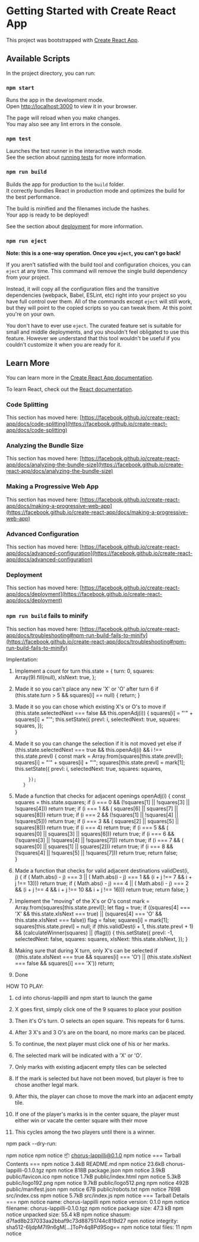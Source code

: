 # Getting Started with Create React App

This project was bootstrapped with [Create React App](https://github.com/facebook/create-react-app).

## Available Scripts

In the project directory, you can run:

### `npm start`

Runs the app in the development mode.\
Open [http://localhost:3000](http://localhost:3000) to view it in your browser.

The page will reload when you make changes.\
You may also see any lint errors in the console.

### `npm test`

Launches the test runner in the interactive watch mode.\
See the section about [running tests](https://facebook.github.io/create-react-app/docs/running-tests) for more information.

### `npm run build`

Builds the app for production to the `build` folder.\
It correctly bundles React in production mode and optimizes the build for the best performance.

The build is minified and the filenames include the hashes.\
Your app is ready to be deployed!

See the section about [deployment](https://facebook.github.io/create-react-app/docs/deployment) for more information.

### `npm run eject`

**Note: this is a one-way operation. Once you `eject`, you can't go back!**

If you aren't satisfied with the build tool and configuration choices, you can `eject` at any time. This command will remove the single build dependency from your project.

Instead, it will copy all the configuration files and the transitive dependencies (webpack, Babel, ESLint, etc) right into your project so you have full control over them. All of the commands except `eject` will still work, but they will point to the copied scripts so you can tweak them. At this point you're on your own.

You don't have to ever use `eject`. The curated feature set is suitable for small and middle deployments, and you shouldn't feel obligated to use this feature. However we understand that this tool wouldn't be useful if you couldn't customize it when you are ready for it.

## Learn More

You can learn more in the [Create React App documentation](https://facebook.github.io/create-react-app/docs/getting-started).

To learn React, check out the [React documentation](https://reactjs.org/).

### Code Splitting

This section has moved here: [https://facebook.github.io/create-react-app/docs/code-splitting](https://facebook.github.io/create-react-app/docs/code-splitting)

### Analyzing the Bundle Size

This section has moved here: [https://facebook.github.io/create-react-app/docs/analyzing-the-bundle-size](https://facebook.github.io/create-react-app/docs/analyzing-the-bundle-size)

### Making a Progressive Web App

This section has moved here: [https://facebook.github.io/create-react-app/docs/making-a-progressive-web-app](https://facebook.github.io/create-react-app/docs/making-a-progressive-web-app)

### Advanced Configuration

This section has moved here: [https://facebook.github.io/create-react-app/docs/advanced-configuration](https://facebook.github.io/create-react-app/docs/advanced-configuration)

### Deployment

This section has moved here: [https://facebook.github.io/create-react-app/docs/deployment](https://facebook.github.io/create-react-app/docs/deployment)

### `npm run build` fails to minify

This section has moved here: [https://facebook.github.io/create-react-app/docs/troubleshooting#npm-run-build-fails-to-minify](https://facebook.github.io/create-react-app/docs/troubleshooting#npm-run-build-fails-to-minify)


Implentation:

1. Implement a count for turn
	this.state = {
        turn: 0,
        squares: Array(9).fill(null),
        xIsNext: true,
      };

2. Made it so you can't place any new 'X' or 'O' after turn 6
	if (this.state.turn > 5 && squares[i] == null) {
          return;
      }

3. Made it so you can chose which existing X's or O's to move
	if (this.state.selectedNext === false && this.openAdj(i)) {
            squares[i] = "'" + squares[i] + "'";
            this.setState({
                prevI: i,
                selectedNext: true,
                squares: squares,
            });       
          }

4. Made it so you can change the selection if it is not moved yet
	else if (this.state.selectedNext === true && this.openAdj(i) &&
               i !== this.state.prevI) {
            const mark = Array.from(squares[this.state.prevI]);
            squares[i] = "'" + squares[i] + "'";
            squares[this.state.prevI] = mark[1];
            this.setState({
                prevI: i,
                selectedNext: true,
                squares: squares,
    
            });
          }

5. Made a function that checks for adjacent openings
	openAdj(i) {
        const squares = this.state.squares;
        if (i === 0 && (!squares[1] || !squares[3] || !squares[4])) return true;
        if (i === 1 && ( squares[6] ||  squares[7] ||  squares[8])) return true;
        if (i === 2 && (!squares[1] || !squares[4] || !squares[5])) return true;
        if (i === 3 && ( squares[2] ||  squares[5] ||  squares[8])) return true;
        if (i === 4) return true;
        if (i === 5 && ( squares[0] ||  squares[3] ||  squares[6])) return true;
        if (i === 6 && (!squares[3] || !squares[4] || !squares[7])) return true;
        if (i === 7 && ( squares[0] ||  squares[1] ||  squares[2])) return true;
        if (i === 8 && (!squares[4] || !squares[5] || !squares[7])) return true;
        return false;        
    }

6. Made a function that checks for valid adjacent destinations
	validDest(i, j) {
        if ( Math.abs(i - j) === 3 || ( Math.abs(i - j) === 1 &&
	     (i + j !== 7 && i + j !== 13))) return true;
        if ( Math.abs(i - j) === 4 || ( Math.abs(i - j) === 2 &&
           (i + j !== 4 && i + j !== 10 && i + j !== 16))) return true;
        return false;
    }

7. Implement the "moving" of the X's or O's
	const mark = Array.from(squares[this.state.prevI]);
        let flag = true;
        if ((squares[4] === 'X' && this.state.xIsNext === true) ||
             (squares[4] === 'O' && this.state.xIsNext === false))
            flag = false;
        squares[i] = mark[1];
        squares[this.state.prevI] = null;
        if (this.validDest(i + 1, this.state.prevI + 1) && 
           (calculateWinner(squares) || (flag))) {
            this.setState({
                prevI: -1,
                selectedNext: false,
                squares: squares,
                xIsNext: !this.state.xIsNext,
            });
        }

8. Making sure that during X turn, only X's can be selected
	if ((this.state.xIsNext === true && squares[i] === 'O') ||
          (this.state.xIsNext === false && squares[i] === 'X'))
            return;

9. Done


HOW TO PLAY:

1. cd into chorus-lappilli and npm start to launch the game

2. X goes first, simply click one of the 9 squares to place your position

3. Then it's O's turn. O selects an open square. This repeats for 6 turns.

4. After 3 X's and 3 O's are on the board, no more marks can be placed.

5. To continue, the next player must click one of his or her marks.

6. The selected mark will be indicated with a 'X' or 'O'.

7. Only marks with existing adjacent empty tiles can be selected

8. If the mark is selected but have not been moved, but player is free
   to chose another legal mark.

9. After this, the player can chose to move the mark into an adjacent
   empty tile.

10. If one of the player's marks is in the center square, the player
    must either win or vacate the center square with their move

11. This cycles among the two players until there is a winner.



npm pack --dry-run:

npm notice 
npm notice 📦  chorus-lappilli@0.1.0
npm notice === Tarball Contents ===
npm notice 3.4kB  README.md
npm notice 23.6kB chorus-lappilli-0.1.0.tgz
npm notice 818B   package.json
npm notice 3.9kB  public/favicon.ico
npm notice 1.7kB  public/index.html
npm notice 5.3kB  public/logo192.png
npm notice 9.7kB  public/logo512.png
npm notice 492B   public/manifest.json
npm notice 67B    public/robots.txt
npm notice 789B   src/index.css
npm notice 5.7kB  src/index.js
npm notice === Tarball Details ===
npm notice name:          chorus-lappilli
npm notice version:       0.1.0
npm notice filename:      chorus-lappilli-0.1.0.tgz
npm notice package size:  47.3 kB
npm notice unpacked size: 55.4 kB
npm notice shasum:        d7fad8b237033aa2bbaf9c73d88751744c819d27
npm notice integrity:     sha512-6ljdpM7I9n6gM[...]ToPr4q8Pd9Sog==
npm notice total files:   11
npm notice
	
	

